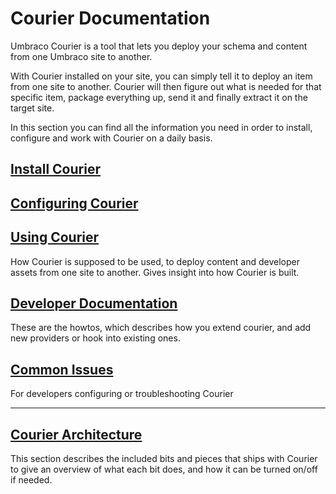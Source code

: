 # Courier Documentation

Umbraco Courier is a tool that lets you deploy your schema and content from one Umbraco site to another. 

With Courier installed on your site, you can simply tell it to deploy an item from one site to another. Courier will then figure out what is needed for that specific item, package everything up, send it and finally extract it on the target site.

In this section you can find all the information you need in order to install, configure and work with Courier on a daily basis.

## [Install Courier](Architecture/Installation.md)

## [Configuring Courier](Architecture/Configuration.md)

## [Using Courier](UsingCourier.md)
How Courier is supposed to be used, to deploy content and developer assets from one site to another. Gives insight into how Courier is built.

## [Developer Documentation](Developer/)
These are the howtos, which describes how you extend courier, and add new providers or hook into existing ones.

## [Common Issues](CommonIssues.md)
For developers configuring or troubleshooting Courier

--- 

## [Courier Architecture](Architecture/)
This section describes the included bits and pieces that ships with Courier to give an overview of what each bit does, and how it can be turned on/off if needed.